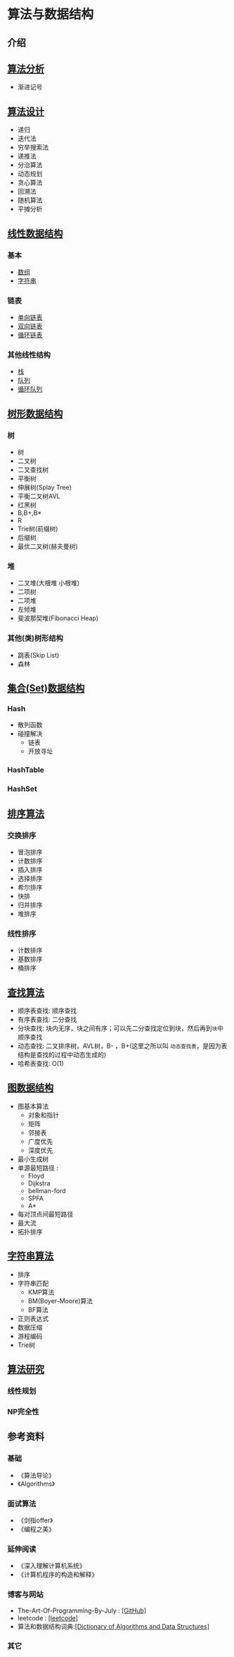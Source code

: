 # 算法与数据结构

## 介绍

## [算法分析](./算法分析/README.md)

* 渐进记号

## [算法设计](./算法设计/README.md)

* 递归
* 迭代法
* 穷举搜索法
* 递推法
* 分治算法
* 动态规划
* 贪心算法
* 回溯法
* 随机算法
* 平摊分析

## [线性数据结构](./线性数据结构/README.md)

### 基本

* [数组](./线性数据结构/1.Array.md)
* [字符串](./线性数据结构/2.String.md)

### 链表

* [单向链表](./线性数据结构/3.LinkedList.md)
* [双向链表](./线性数据结构/4.DoubleLinkedList.md)
* [循环链表](./线性数据结构/5.CircleLinkedList.md)

### 其他线性结构

* [栈](./线性数据结构/6.Stack.md)
* [队列](./线性数据结构/7.Queue.md)
* [循环队列](./线性数据结构/8.CircleQueue.md)

## [树形数据结构](./树形数据结构/README.md)

### 树

* 树
* 二叉树
* 二叉查找树
* 平衡树
* 伸展树(Splay Tree)
* 平衡二叉树AVL
* 红黑树
* B,B+,B*
* R
* Trie树(前缀树)
* 后缀树
* 最优二叉树(赫夫曼树)

### 堆

* 二叉堆(大根堆 小根堆)
* 二项树
* 二项堆
* 左倾堆
* 斐波那契堆(Fibonacci Heap)

### 其他(类)树形结构

* 跳表(Skip List)
* 森林

## [集合(Set)数据结构](./集合数据结构/README.md)

### Hash

* 散列函数
* 碰撞解决
  * 链表
  * 开放寻址

### HashTable

### HashSet

## [排序算法](./排序算法/README.md)

### 交换排序

* 冒泡排序
* 计数排序
* 插入排序
* 选择排序
* 希尔排序
* 快排
* 归并排序
* 堆排序

### 线性排序

* 计数排序
* 基数排序
* 桶排序
  
## [查找算法](./查找算法/README.md)

* 顺序表查找: 顺序查找  
* 有序表查找: 二分查找  
* 分块查找: 块内无序，块之间有序；可以先二分查找定位到块，然后再到`块`中顺序查找  
* 动态查找: 二叉排序树，AVL树，B- ，B+(这里之所以叫 `动态查找表`，是因为表结构是查找的过程中动态生成的)
* 哈希表查找: O(1)

## [图数据结构](./图数据结构/README.md)

* 图基本算法
  * 对象和指针
  * 矩阵
  * 邻接表
  * 广度优先
  * 深度优先
* 最小生成树
* 单源最短路径 :
  * Floyd
  * Dijkstra
  * bellman-ford
  * SPFA
  * A*
* 每对顶点间最短路径
* 最大流
* 拓扑排序

## [字符串算法](./字符串算法/README.md)

* 排序
* 字符串匹配
  * KMP算法  
  * BM(Boyer-Moore)算法  
  * BF算法
* 正则表达式
* 数据压缩
* 游程编码
* Trie树

## [算法研究](./算法研究/README.md)

### 线性规划

### NP完全性

## 参考资料

### 基础

* 《算法导论》
* 《Algorithms》

### 面试算法

* 《剑指offer》
* 《编程之美》

### 延伸阅读

* 《深入理解计算机系统》
* 《计算机程序的构造和解释》

### 博客与网站

* The-Art-Of-Programming-By-July : [\[GitHub\]](https://github.com/julycoding/The-Art-Of-Programming-By-July)
* leetcode : [[leetcode]](http://leetcode.com/)
* 算法和数据结构词典:[[Dictionary of Algorithms and Data Structures]](https://xlinux.nist.gov/dads/)

### 其它